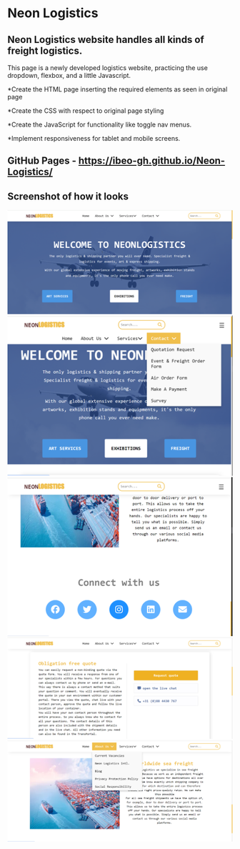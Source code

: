 # Neon Logistics

## Neon Logistics website handles all kinds of freight logistics.

This page is a newly developed logistics website, practicing
the use dropdown, flexbox, and a little Javascript.

\*Create the HTML page inserting the required elements as seen in original page

\*Create the CSS with respect to original page styling

\*Create the JavaScript for functionality like toggle nav menus.

\*Implement responsiveness for tablet and mobile screens.

## GitHub Pages - https://ibeo-gh.github.io/Neon-Logistics/

## Screenshot of how it looks

<img src="/screenshots/screenshot1.png" alt="image" />
    <img src="/screenshots/screenshot2.png" alt="image" />
    <img src="/screenshots/screenshot3.png" alt="image" />
    <img src="/screenshots/screenshot4.png" alt="image" />
    <img src="/screenshots/screenshot5.png" alt="image" />

